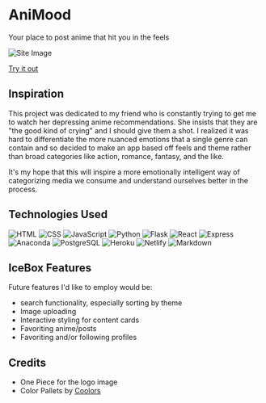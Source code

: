 # AniMood

Your place to post anime that hit you in the feels

![Site Image](https://i.imgur.com/XODuKef.png)

[Try it out](https://animood.netlify.app)

## Inspiration

This project was dedicated to my friend who is constantly trying to get me to watch her depressing anime recommendations. She insists that they are "the good kind of crying" and I should give them a shot. I realized it was hard to differentiate the more nuanced emotions that a single genre can contain and so decided to make an app based off feels and theme rather than broad categories like action, romance, fantasy, and the like.

It's my hope that this will inspire a more emotionally intelligent way of categorizing media we consume and understand ourselves better in the process.

## Technologies Used

![HTML](https://img.shields.io/badge/HTML5-E34F26?style=for-the-badge&logo=html5&logoColor=white)
![CSS](https://img.shields.io/badge/CSS3-1572B6?style=for-the-badge&logo=css3&logoColor=white)
![JavaScript](https://img.shields.io/badge/JavaScript-F7DF1E?style=for-the-badge&logo=javascript&logoColor=black)
![Python](https://img.shields.io/badge/python-3670A0?style=for-the-badge&logo=python&logoColor=ffdd54)
![Flask](https://img.shields.io/badge/Flask-000000?style=for-the-badge&logo=flask&logoColor=white)
![React](https://img.shields.io/badge/react-%2320232a.svg?style=for-the-badge&logo=react&logoColor=%2361DAFB)
![Express](https://img.shields.io/badge/Express.js-404D59?style=for-the-badge)
![Anaconda](https://img.shields.io/badge/Anaconda-%2344A833.svg?style=for-the-badge&logo=anaconda&logoColor=white)
![PostgreSQL](https://img.shields.io/badge/PostgreSQL-316192?style=for-the-badge&logo=postgresql&logoColor=white)
![Heroku](https://img.shields.io/badge/Heroku-430098?style=for-the-badge&logo=heroku&logoColor=white)
![Netlify](https://img.shields.io/badge/Netlify-00C7B7?style=for-the-badge&logo=netlify&logoColor=white)
![Markdown](https://img.shields.io/badge/Markdown-000000?style=for-the-badge&logo=markdown&logoColor=white)

## IceBox Features

Future features I'd like to employ would be:
* search functionality, especially sorting by theme
* Image uploading
* Interactive styling for content cards
* Favoriting anime/posts
* Favoriting and/or following profiles

## Credits

* One Piece for the logo image
* Color Pallets by [Coolors](https://coolors.co/palettes/trending)